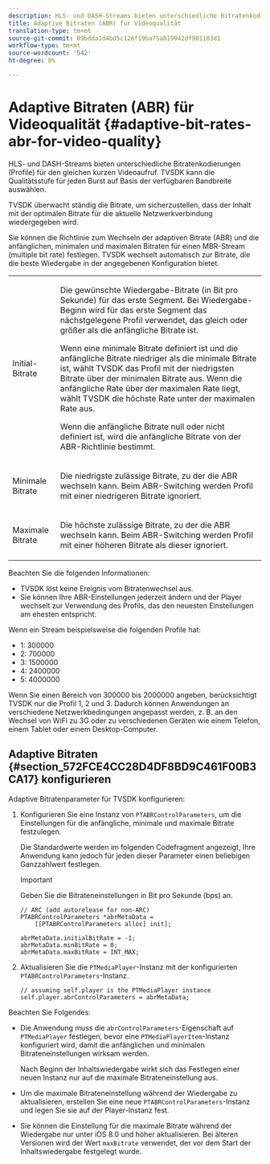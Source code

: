 ```yaml
---
description: HLS- und DASH-Streams bieten unterschiedliche Bitratenkodierungen (Profile) für den gleichen kurzen Videoaufruf. TVSDK kann die Qualitätsstufe für jeden Burst auf Basis der verfügbaren Bandbreite auswählen.
title: Adaptive Bitraten (ABR) für Videoqualität
translation-type: tm+mt
source-git-commit: 89bdda1d4bd5c126f19ba75a819942df901183d1
workflow-type: tm+mt
source-wordcount: '542'
ht-degree: 0%

---
```



# Adaptive Bitraten (ABR) für Videoqualität {#adaptive-bit-rates-abr-for-video-quality}

HLS- und DASH-Streams bieten unterschiedliche Bitratenkodierungen (Profile) für den gleichen kurzen Videoaufruf. TVSDK kann die Qualitätsstufe für jeden Burst auf Basis der verfügbaren Bandbreite auswählen.

TVSDK überwacht ständig die Bitrate, um sicherzustellen, dass der Inhalt mit der optimalen Bitrate für die aktuelle Netzwerkverbindung wiedergegeben wird.

Sie können die Richtlinie zum Wechseln der adaptiven Bitrate (ABR) und die anfänglichen, minimalen und maximalen Bitraten für einen MBR-Stream (multiple bit rate) festlegen. TVSDK wechselt automatisch zur Bitrate, die die beste Wiedergabe in der angegebenen Konfiguration bietet.

<table id="table_AF838E082235406AA359BF1C1A77F85F"> 
 <tbody> 
  <tr> 
   <td colname="col01"> Initial-Bitrate </td> 
   <td colname="col2"> <p>Die gewünschte Wiedergabe-Bitrate (in Bit pro Sekunde) für das erste Segment. Bei Wiedergabe-Beginn wird für das erste Segment das nächstgelegene Profil verwendet, das gleich oder größer als die anfängliche Bitrate ist. </p> <p> Wenn eine minimale Bitrate definiert ist und die anfängliche Bitrate niedriger als die minimale Bitrate ist, wählt TVSDK das Profil mit der niedrigsten Bitrate über der minimalen Bitrate aus. Wenn die anfängliche Rate über der maximalen Rate liegt, wählt TVSDK die höchste Rate unter der maximalen Rate aus. </p> <p>Wenn die anfängliche Bitrate null oder nicht definiert ist, wird die anfängliche Bitrate von der ABR-Richtlinie bestimmt. </p> </td> 
  </tr> 
  <tr> 
   <td colname="col01"> Minimale Bitrate </td> 
   <td colname="col2"> <p>Die niedrigste zulässige Bitrate, zu der die ABR wechseln kann. Beim ABR-Switching werden Profil mit einer niedrigeren Bitrate ignoriert. </p> </td> 
  </tr> 
  <tr> 
   <td colname="col01"> Maximale Bitrate </td> 
   <td colname="col2"> <p>Die höchste zulässige Bitrate, zu der die ABR wechseln kann. Beim ABR-Switching werden Profil mit einer höheren Bitrate als dieser ignoriert. </p> </td> 
  </tr> 
 </tbody> 
</table>

Beachten Sie die folgenden Informationen:

* TVSDK löst keine Ereignis vom Bitratenwechsel aus.
* Sie können Ihre ABR-Einstellungen jederzeit ändern und der Player wechselt zur Verwendung des Profils, das den neuesten Einstellungen am ehesten entspricht.

Wenn ein Stream beispielsweise die folgenden Profile hat:

* 1: 300000
* 2: 700000
* 3: 1500000
* 4: 2400000
* 5: 4000000

Wenn Sie einen Bereich von 300000 bis 2000000 angeben, berücksichtigt TVSDK nur die Profil 1, 2 und 3. Dadurch können Anwendungen an verschiedene Netzwerkbedingungen angepasst werden, z. B. an den Wechsel von WiFi zu 3G oder zu verschiedenen Geräten wie einem Telefon, einem Tablet oder einem Desktop-Computer.

## Adaptive Bitraten {#section_572FCE4CC28D4DF8BD9C461F00B3CA17} konfigurieren

Adaptive Bitratenparameter für TVSDK konfigurieren:

1. Konfigurieren Sie eine Instanz von `PTABRControlParameters`, um die Einstellungen für die anfängliche, minimale und maximale Bitrate festzulegen.

   Die Standardwerte werden im folgenden Codefragment angezeigt, Ihre Anwendung kann jedoch für jeden dieser Parameter einen beliebigen Ganzzahlwert festlegen.

   >[!IMPORTANT]
   >
   >Geben Sie die Bitrateneinstellungen in Bit pro Sekunde (bps) an.

   ```
   // ARC (add autorelease for non-ARC) 
   PTABRControlParameters *abrMetaData =  
       [[PTABRControlParameters alloc] init];  
   
   abrMetaData.initialBitRate = -1; 
   abrMetaData.minBitRate = 0; 
   abrMetaData.maxBitRate = INT_MAX;
   ```

1. Aktualisieren Sie die `PTMediaPlayer`-Instanz mit der konfigurierten `PTABRControlParameters`-Instanz.

   ```
   // assuming self.player is the PTMediaPlayer instance 
   self.player.abrControlParameters = abrMetaData;
   ```

Beachten Sie Folgendes:

* Die Anwendung muss die `abrControlParameters`-Eigenschaft auf `PTMediaPlayer` festlegen, bevor eine `PTMediaPlayerItem`-Instanz konfiguriert wird, damit die anfänglichen und minimalen Bitrateneinstellungen wirksam werden.

   Nach Beginn der Inhaltswiedergabe wirkt sich das Festlegen einer neuen Instanz nur auf die maximale Bitrateneinstellung aus.

* Um die maximale Bitrateneinstellung während der Wiedergabe zu aktualisieren, erstellen Sie eine neue `PTABRControlParameters`-Instanz und legen Sie sie auf der Player-Instanz fest.
* Sie können die Einstellung für die maximale Bitrate während der Wiedergabe nur unter iOS 8.0 und höher aktualisieren. Bei älteren Versionen wird der Wert `maxBitrate` verwendet, der vor dem Start der Inhaltswiedergabe festgelegt wurde.